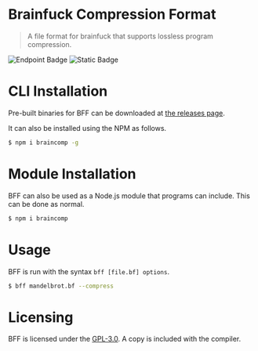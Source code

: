 # Brainfuck Compression Format
> A file format for brainfuck that supports lossless program compression.

![Endpoint Badge](https://img.shields.io/npm/dt/braincomp)
![Static Badge](https://img.shields.io/badge/License-GPL--3.0-blue)

# CLI Installation
Pre-built binaries for BFF can be downloaded at [the releases page](https://github.com/FluxFlu/bff/releases/).

It can also be installed using the NPM as follows.

```sh
$ npm i braincomp -g
```

# Module Installation
BFF can also be used as a Node.js module that programs can include. This can be done as normal.

```sh
$ npm i braincomp
```

# Usage
BFF is run with the syntax `bff [file.bf] options`.

```sh
$ bff mandelbrot.bf --compress
```

# Licensing

BFF is licensed under the [GPL-3.0](https://github.com/FluxFlu/bff/blob/main/LICENSE). A copy is included with the compiler.